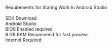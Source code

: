 Requirements for Staring Work In Android Studio <br>
<br>
SDK Download<br>
Android Studio<br>
BIOS Enabled required<br>
8 GB RAM Recommend for fast process  <br>
Internet Required<br>

